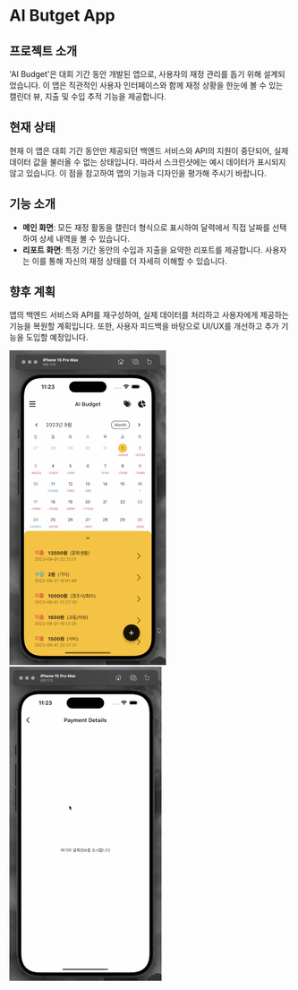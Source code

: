 # AI Butget App

## 프로젝트 소개

'AI Budget'은 대회 기간 동안 개발된 앱으로, 사용자의 재정 관리를 돕기 위해 설계되었습니다. 이 앱은 직관적인 사용자 인터페이스와 함께 재정 상황을 한눈에 볼 수 있는 캘린더 뷰, 지출 및 수입 추적 기능을 제공합니다.

## 현재 상태

현재 이 앱은 대회 기간 동안만 제공되던 백엔드 서비스와 API의 지원이 중단되어, 실제 데이터 값을 불러올 수 없는 상태입니다. 따라서 스크린샷에는 예시 데이터가 표시되지 않고 있습니다. 이 점을 참고하여 앱의 기능과 디자인을 평가해 주시기 바랍니다.

## 기능 소개

- **메인 화면**: 모든 재정 활동을 캘린더 형식으로 표시하여 달력에서 직접 날짜를 선택하여 상세 내역을 볼 수 있습니다.
- **리포트 화면**: 특정 기간 동안의 수입과 지출을 요약한 리포트를 제공합니다. 사용자는 이를 통해 자신의 재정 상태를 더 자세히 이해할 수 있습니다.

## 향후 계획

앱의 백엔드 서비스와 API를 재구성하여, 실제 데이터를 처리하고 사용자에게 제공하는 기능을 복원할 계획입니다. 또한, 사용자 피드백을 바탕으로 UI/UX를 개선하고 추가 기능을 도입할 예정입니다.

<img src="AIBudget/assets/images/AIbudget_main_screen.png" alt="AIbudget Main Screen" width="280">
<img src="AIBudget/assets/images/AIbudget_report_screen.png" alt="AIbudget Report Screen" width="272">

